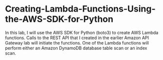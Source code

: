 # Creating-Lambda-Functions-Using-the-AWS-SDK-for-Python
In this lab, I will use the AWS SDK for Python (boto3) to create AWS Lambda functions. Calls to the REST API that I created in the earlier Amazon API Gateway lab will initiate the functions. One of the Lambda functions will perform either an Amazon DynamoDB database table scan or an index scan. 
